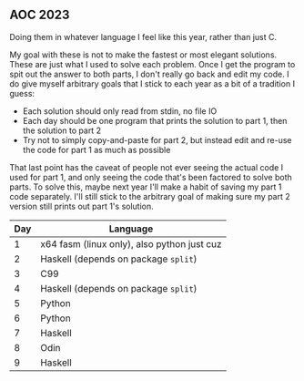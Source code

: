 
## AOC 2023

Doing them in whatever language I feel like this year, rather than just C.

My goal with these is not to make the fastest or most elegant solutions.
These are just what I used to solve each problem.
Once I get the program to spit out the answer to both parts, I don't really go back and edit my code.
I do give myself arbitrary goals that I stick to each year as a bit of a tradition I guess:
  - Each solution should only read from stdin, no file IO
  - Each day should be one program that prints the solution to part 1, then the solution to part 2
  - Try not to simply copy-and-paste for part 2, but instead edit and re-use the code for part 1 as much as possible

That last point has the caveat of people not ever seeing the actual code I used for part 1,
and only seeing the code that's been factored to solve both parts.
To solve this, maybe next year I'll make a habit of saving my part 1 code separately.
I'll still stick to the arbitrary goal of making sure my part 2 version still prints out part 1's solution.

| Day    | Language                                          |
| ------ | ------------------------------------------------  |
| 1      | x64 fasm (linux only), also python just cuz       |
| 2      | Haskell (depends on package `split`)              |
| 3      | C99                                               |
| 4      | Haskell (depends on package `split`)              |
| 5      | Python                                            |
| 6      | Python                                            |
| 7      | Haskell                                           |
| 8      | Odin                                              |
| 9      | Haskell                                           |
